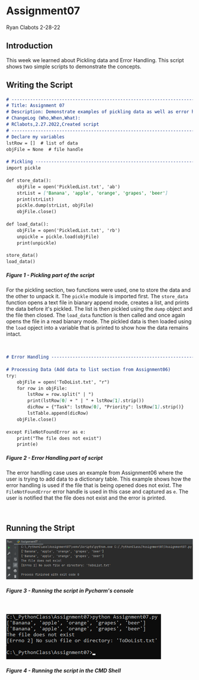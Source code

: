 # Assignment07
Ryan Clabots 
2-28-22

## Introduction
This week we learned about Pickling data and Error Handling. This script shows two simple scripts to demonstrate the concepts.

## Writing the Script
```markdown
# ---------------------------------------------------------------------------- #
# Title: Assignment 07
# Description: Demonstrate examples of pickling data as well as error handling
# ChangeLog (Who,When,What):
# RClabots,2.27.2022,Created script
# ---------------------------------------------------------------------------- #
# Declare my variables
lstRow = []  # list of data
objFile = None  # file handle

# Pickling ------------------------------------------------------------------ #
import pickle

def store_data():
    objFile = open('PickledList.txt', 'ab')
    strList = ['Banana', 'apple', 'orange', 'grapes', 'beer']
    print(strList)
    pickle.dump(strList, objFile)
    objFile.close()

def load_data():
    objFile = open('PickledList.txt', 'rb')
    unpickle = pickle.load(objFile)
    print(unpickle)

store_data()
load_data()

```
##### Figure 1 - Pickling part of the script
For the pickling section, two functions were used, one to store the data and the other to unpack it. The `pickle` module is imported first. The `store_data` function opens a text file in bianary append mode, creates a list, and prints the data before it's pickled. The list is then pickled using the `dump` object and the file then closed. The `load_data` function is then called and once again opens the file in a read bianary mode. The pickled data is then loaded using the `load` opject into a variable that is printed to show how the data remains intact.

&nbsp;

```markdown
# Error Handling ------------------------------------------------------------- #

# Processing Data (Add data to list section from Assignment06)
try:
    objFile = open('ToDoList.txt', "r")
    for row in objFile:
        lstRow = row.split(" | ")
        print(lstRow[0] + " | " + lstRow[1].strip())
        dicRow = {"Task": lstRow[0], "Priority": lstRow[1].strip()}
        lstTable.append(dicRow)
    objFile.close()

except FileNotFoundError as e:
    print("The file does not exist")
    print(e)

```
##### Figure 2 - Error Handling part of script
The error handling case uses an example from Assignment06 where the user is trying to add data to a dictionary table. This example shows how the error handling is used if the file that is being opened does not exist. The `FileNotFoundError` error handle is used in this case and captured as `e`. The user is notified that the file does not exist and the error is printed.

&nbsp;

## Running the Stript
![Running the script in Pycharm's Console](Pycharm_Console.png "Running the script in Pycharm's console")
##### Figure 3 - Running the script in Pycharm's console

&nbsp;

![Running the script in the CMD Shell](CMD_Shell.png "Running the script in the CMD Shell")
##### Figure 4 - Running the script in the CMD Shell

